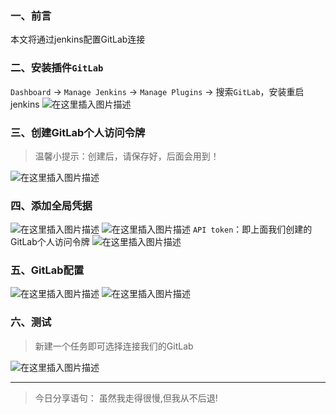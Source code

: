 ﻿### 一、前言

本文将通过jenkins配置GitLab连接

### 二、安装插件`GitLab`

`Dashboard` -> `Manage Jenkins` -> `Manage Plugins` -> 搜索`GitLab`，安装重启jenkins
![在这里插入图片描述](https://img-blog.csdnimg.cn/cbb38a78bfc3437b91324854d76cdc0b.png?x-oss-process=image/watermark,type_ZmFuZ3poZW5naGVpdGk,shadow_10,text_aHR0cHM6Ly9ibG9nLmNzZG4ubmV0L3FxXzM4MjI1NTU4,size_16,color_FFFFFF,t_70)

### 三、创建GitLab个人访问令牌

> 温馨小提示：创建后，请保存好，后面会用到！

![在这里插入图片描述](https://img-blog.csdnimg.cn/e341a92af22d4e03857e9f0274654665.png?x-oss-process=image/watermark,type_ZmFuZ3poZW5naGVpdGk,shadow_10,text_aHR0cHM6Ly9ibG9nLmNzZG4ubmV0L3FxXzM4MjI1NTU4,size_16,color_FFFFFF,t_70)

### 四、添加全局凭据

![在这里插入图片描述](https://img-blog.csdnimg.cn/69613882e2ff44b9a9c133927fdac9d6.png?x-oss-process=image/watermark,type_ZmFuZ3poZW5naGVpdGk,shadow_10,text_aHR0cHM6Ly9ibG9nLmNzZG4ubmV0L3FxXzM4MjI1NTU4,size_16,color_FFFFFF,t_70)
![在这里插入图片描述](https://img-blog.csdnimg.cn/5c324cbb7ada4eccb5c337bbb11d5436.png?x-oss-process=image/watermark,type_ZmFuZ3poZW5naGVpdGk,shadow_10,text_aHR0cHM6Ly9ibG9nLmNzZG4ubmV0L3FxXzM4MjI1NTU4,size_16,color_FFFFFF,t_70)
`API token`：即上面我们创建的GitLab个人访问令牌
![在这里插入图片描述](https://img-blog.csdnimg.cn/e491d2aca7604216a03a48a576a74d5f.png?x-oss-process=image/watermark,type_ZmFuZ3poZW5naGVpdGk,shadow_10,text_aHR0cHM6Ly9ibG9nLmNzZG4ubmV0L3FxXzM4MjI1NTU4,size_16,color_FFFFFF,t_70)

### 五、GitLab配置

![在这里插入图片描述](https://img-blog.csdnimg.cn/ed552eb1a605412795663b5b13f6d254.png?x-oss-process=image/watermark,type_ZmFuZ3poZW5naGVpdGk,shadow_10,text_aHR0cHM6Ly9ibG9nLmNzZG4ubmV0L3FxXzM4MjI1NTU4,size_16,color_FFFFFF,t_70)
![在这里插入图片描述](https://img-blog.csdnimg.cn/8cdd00da4dbb4968bda11b4a13e416d3.png?x-oss-process=image/watermark,type_ZmFuZ3poZW5naGVpdGk,shadow_10,text_aHR0cHM6Ly9ibG9nLmNzZG4ubmV0L3FxXzM4MjI1NTU4,size_16,color_FFFFFF,t_70)

### 六、测试

> 新建一个任务即可选择连接我们的GitLab

![在这里插入图片描述](https://img-blog.csdnimg.cn/92cc1de32fd24d4f874939b9dadcf08a.png?x-oss-process=image/watermark,type_ZmFuZ3poZW5naGVpdGk,shadow_10,text_aHR0cHM6Ly9ibG9nLmNzZG4ubmV0L3FxXzM4MjI1NTU4,size_16,color_FFFFFF,t_70)

--- 

> 今日分享语句：
> 虽然我走得很慢,但我从不后退!


